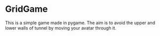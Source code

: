 # GridGame
This is a simple game made in pygame. The aim is to avoid the upper and lower walls of tunnel by moving your avatar through it.
